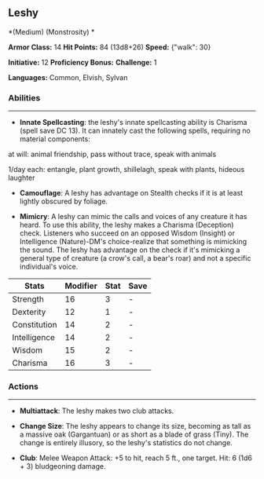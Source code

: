 ## Leshy
*(Medium) (Monstrosity) *

**Armor Class:** 14
**Hit Points:** 84 (13d8+26)
**Speed:** {"walk": 30}

**Initiative:** 12
**Proficiency Bonus:**
**Challenge:** 1

**Languages:** Common, Elvish, Sylvan

### Abilities
 --- 
- **Innate Spellcasting**: the leshy's innate spellcasting ability is Charisma (spell save DC 13). It can innately cast the following spells, requiring no material components:

at will: animal friendship, pass without trace, speak with animals

1/day each: entangle, plant growth, shillelagh, speak with plants, hideous laughter

- **Camouflage**: A leshy has advantage on Stealth checks if it is at least lightly obscured by foliage.

- **Mimicry**: A leshy can mimic the calls and voices of any creature it has heard. To use this ability, the leshy makes a Charisma (Deception) check. Listeners who succeed on an opposed Wisdom (Insight) or Intelligence (Nature)-DM's choice-realize that something is mimicking the sound. The leshy has advantage on the check if it's mimicking a general type of creature (a crow's call, a bear's roar) and not a specific individual's voice.



| Stats | Modifier | Stat | Save
| ---- | ---- | ---- | ---- |
| Strength | 16 | 3 | - |
| Dexterity | 12 | 1 | - |
| Constitution | 14 | 2 | - |
| Intelligence | 14 | 2 | - |
| Wisdom | 15 | 2 | - |
| Charisma | 16 | 3 | - |

### Actions
 --- 
- **Multiattack**: The leshy makes two club attacks.

- **Change Size**: The leshy appears to change its size, becoming as tall as a massive oak (Gargantuan) or as short as a blade of grass (Tiny). The change is entirely illusory, so the leshy's statistics do not change.

- **Club**: Melee Weapon Attack: +5 to hit, reach 5 ft., one target. Hit: 6 (1d6 + 3) bludgeoning damage.

